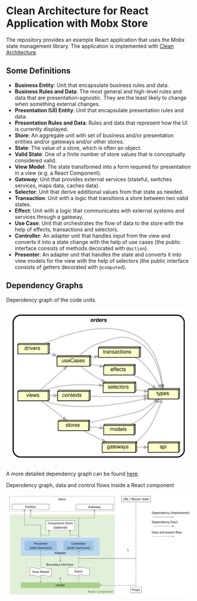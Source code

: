# Clean Architecture for React Application with Mobx Store

The repository provides an example React application that uses the Mobx state management library. The application is implemented with [Clean Architecture](https://blog.cleancoder.com/uncle-bob/2012/08/13/the-clean-architecture.html).

## Some Definitions

- **Business Entity**: Unit that encapsulate business rules and data.
- **Business Rules and Data**: The most general and high-level rules and data that are presentation-agnostic. They are the least likely to change when something external changes.
- **Presentation (UI) Entity**: Unit that encapsulate presentation rules and data.
- **Presentation Rules and Data**: Rules and data that represent how the UI is currently displayed.
- **Store**: An aggregate unit with set of business and/or presentation entities and/or gateways and/or other stores.
- **State**: The value of a store, which is often an object.
- **Valid State**: One of a finite number of store values that is conceptually considered valid.
- **View Model**: The state transformed into a form required for presentation in a view (e.g. a React Component).
- **Gateway**: Unit that provides external services (stateful, switches services, maps data, caches data).
- **Selector**: Unit that derive additional values from that state as needed.
- **Transaction**: Unit with a logic that transitions a store between two valid states.
- **Effect**: Unit with a logic that communicates with external systems and services through a gateway.
- **Use Case**: Unit that orchestrates the flow of data to the store with the help of effects, transactions and selectors.
- **Controller**: An adapter unit that handles input from the view and converts it into a state change with the help of use cases (the public interface consists of methods decorated with `@action`).
- **Presenter**: An adapter unit that handles the state and converts it into view models for the view with the help of selectors (the public interface consists of getters decorated with `@computed`).

## Dependency Graphs

Dependency graph of the code units.

![dependency overview](docs/images/dependency-graph-overview-0.svg)

A more detailed dependency graph can be found [here](docs/images/dependency-graph-overview-1.svg).

Dependency graph, data and control flows inside a React component

![react component](docs/images/react-component-dependencies-and-flow.png)
